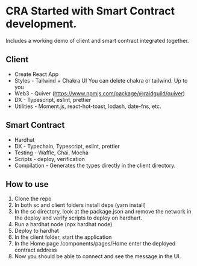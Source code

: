 # CRA Started with Smart Contract development.

Includes a working demo of client and smart contract integrated together.

## Client

- Create React App
- Styles - Tailwind + Chakra UI You can delete chakra or tailwind. Up to you
- Web3 - Quiver (https://www.npmjs.com/package/@raidguild/quiver)
- DX - Typescript, eslint, prettier
- Utilities - Moment.js, react-hot-toast, lodash, date-fns, etc.

## Smart Contract

- Hardhat
- DX - Typechain, Typescript, eslint, prettier
- Testing - Waffle, Chai, Mocha
- Scripts - deploy, verification
- Compilation - Generates the types directly in the client directory.

## How to use

1. Clone the repo
2. In both sc and client folders install deps (yarn install)
3. In the sc directory, look at the package.json and remove the network in the deploy and verify scripts to deploy on hardhart.
4. Run a hardhat node (npx hardhat node)
5. Deploy to hardhat
6. In the client folder, start the application
7. In the Home page /components/pages/Home enter the deployed contract address
8. Now you should be able to connect and see the message in the UI.
